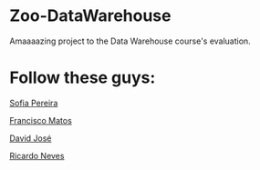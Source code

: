 # Zoo-DataWarehouse

Amaaaazing project to the Data Warehouse course's evaluation. 

# Follow these guys:

 [Sofia Pereira](https://github.com/sofiapereiraGIT)
 
 [Francisco Matos](https://github.com/FranciscoMatos97)
 
 [David José]()
 
 [Ricardo Neves](https://github.com/snow97)

